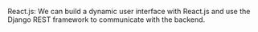 React.js: We can build a dynamic user interface with React.js and use the Django REST framework to communicate with the backend.
